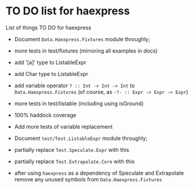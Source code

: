 TO DO list for haexpress
========================

List of things TO DO for haexpress

* Document `Data.Haexpress.Fixtures` module throughly;

* more tests in test/fixtures (mirroring all examples in docs)

* add '[a]' type to ListableExpr

* add Char type to ListableExpr

* add variable operator `? :: Int -> Int -> Int` to `Data.Haexpress.Fixtures`
  (of course, as `-?- :: Expr -> Expr -> Expr`)

* more tests in test/listable (including using isGround)

* 100% haddock coverage

* Add more tests of variable replacement

* Document `test/Test.ListableExpr` module throughly;

* partially replace `Test.Speculate.Expr` with this

* partially replace `Test.Extrapolate.Core` with this

* after using `haexpress` as a dependency of Speculate and Extrapolate
  remove any unused symbols from `Data.Haexpress.Fixtures`
